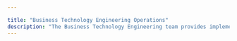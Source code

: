 ```yaml
---

title: "Business Technology Engineering Operations"
description: "The Business Technology Engineering team provides implementation engineering and support for 3rd party tech stack applications that are managed by Business Technology and other non-engineering departments that we call Operations Engineering."
---
```


<link rel="stylesheet" type="text/css" href="/stylesheets/biztech.css" />






